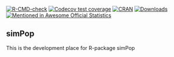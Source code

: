 [![R-CMD-check](https://github.com/statistikat/simPop/actions/workflows/R-CMD-check.yaml/badge.svg)](https://github.com/statistikat/simPop/actions/workflows/R-CMD-check.yaml)
[![Codecov test coverage](https://codecov.io/gh/statistikat/simPop/branch/master/graph/badge.svg)](https://app.codecov.io/gh/statistikat/simPop?branch=master)
[![CRAN](http://www.r-pkg.org/badges/version/simPop)](https://CRAN.R-project.org/package=simPop)
[![Downloads](http://cranlogs.r-pkg.org/badges/simPop)](https://CRAN.R-project.org/package=simPop)
[![Mentioned in Awesome Official Statistics ](https://awesome.re/mentioned-badge.svg)](http://www.awesomeofficialstatistics.org)

## simPop

This is the development place for R-package simPop

